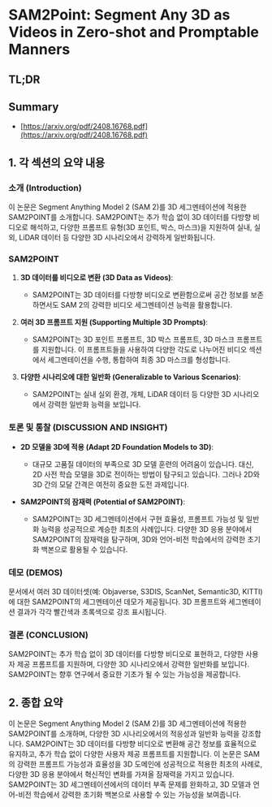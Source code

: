 # SAM2Point: Segment Any 3D as Videos in Zero-shot and Promptable Manners
## TL;DR
## Summary
- [https://arxiv.org/pdf/2408.16768.pdf](https://arxiv.org/pdf/2408.16768.pdf)

## 1. 각 섹션의 요약 내용

### 소개 (Introduction)
이 논문은 Segment Anything Model 2 (SAM 2)를 3D 세그멘테이션에 적용한 SAM2POINT를 소개합니다. SAM2POINT는 추가 학습 없이 3D 데이터를 다방향 비디오로 해석하고, 다양한 프롬프트 유형(3D 포인트, 박스, 마스크)을 지원하여 실내, 실외, LiDAR 데이터 등 다양한 3D 시나리오에서 강력하게 일반화됩니다.

### SAM2POINT
1. **3D 데이터를 비디오로 변환 (3D Data as Videos)**:
    - SAM2POINT는 3D 데이터를 다방향 비디오로 변환함으로써 공간 정보를 보존하면서도 SAM 2의 강력한 비디오 세그멘테이션 능력을 활용합니다.

2. **여러 3D 프롬프트 지원 (Supporting Multiple 3D Prompts)**:
    - SAM2POINT는 3D 포인트 프롬프트, 3D 박스 프롬프트, 3D 마스크 프롬프트를 지원합니다. 이 프롬프트들을 사용하여 다양한 각도로 나누어진 비디오 섹션에서 세그멘테이션을 수행, 통합하여 최종 3D 마스크를 형성합니다.

3. **다양한 시나리오에 대한 일반화 (Generalizable to Various Scenarios)**:
    - SAM2POINT는 실내 실외 환경, 개체, LiDAR 데이터 등 다양한 3D 시나리오에서 강력한 일반화 능력을 보입니다.

### 토론 및 통찰 (DISCUSSION AND INSIGHT)
- **2D 모델을 3D에 적용 (Adapt 2D Foundation Models to 3D)**:
    - 대규모 고품질 데이터의 부족으로 3D 모델 훈련의 어려움이 있습니다. 대신, 2D 사전 학습 모델을 3D로 전이하는 방법이 탐구되고 있습니다. 그러나 2D와 3D 간의 모달 간격은 여전히 중요한 도전 과제입니다.

- **SAM2POINT의 잠재력 (Potential of SAM2POINT)**:
    - SAM2POINT는 3D 세그멘테이션에서 구현 효율성, 프롬프트 가능성 및 일반화 능력을 성공적으로 계승한 최초의 사례입니다. 다양한 3D 응용 분야에서 SAM2POINT의 잠재력을 탐구하며, 3D와 언어-비전 학습에서의 강력한 초기화 백본으로 활용될 수 있습니다.

### 데모 (DEMOS)
문서에서 여러 3D 데이터셋(예: Objaverse, S3DIS, ScanNet, Semantic3D, KITTI)에 대한 SAM2POINT의 세그멘테이션 데모가 제공됩니다. 3D 프롬프트와 세그멘테이션 결과가 각각 빨간색과 초록색으로 강조 표시됩니다.

### 결론 (CONCLUSION)
SAM2POINT는 추가 학습 없이 3D 데이터를 다방향 비디오로 표현하고, 다양한 사용자 제공 프롬프트를 지원하며, 다양한 3D 시나리오에서 강력한 일반화를 보입니다. SAM2POINT는 향후 연구에서 중요한 기초가 될 수 있는 가능성을 제공합니다.

## 2. 종합 요약
이 논문은 Segment Anything Model 2 (SAM 2)를 3D 세그멘테이션에 적용한 SAM2POINT를 소개하며, 다양한 3D 시나리오에서의 적응성과 일반화 능력을 강조합니다. SAM2POINT는 3D 데이터를 다방향 비디오로 변환해 공간 정보를 효율적으로 유지하고, 추가 학습 없이 다양한 사용자 제공 프롬프트를 지원합니다. 이 논문은 SAM의 강력한 프롬프트 가능성과 효율성을 3D 도메인에 성공적으로 적용한 최초의 사례로, 다양한 3D 응용 분야에서 혁신적인 변화를 가져올 잠재력을 가지고 있습니다. SAM2POINT는 3D 세그멘테이션에서의 데이터 부족 문제를 완화하고, 3D 모델과 언어-비전 학습에서 강력한 초기화 백본으로 사용할 수 있는 가능성을 보여줍니다.